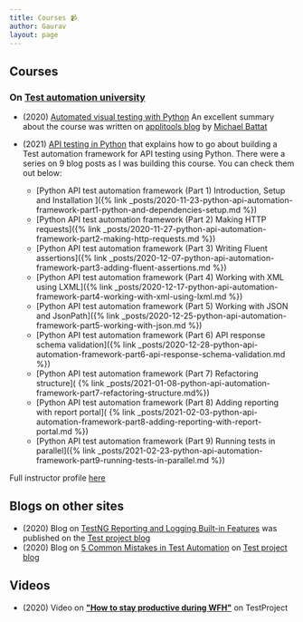 ```yaml
---
title: Courses 📹
author: Gaurav
layout: page
---
```


## Courses

### On [Test automation university](https://testautomationu.applitools.com/)

- (2020)
  [Automated visual testing with Python](https://testautomationu.applitools.com/visual-testing-python/)
  An excellent summary about the course was written on
  [applitools blog](https://applitools.com/blog/test-visually-with-python-tau/) by
  [Michael Battat](https://applitools.com/blog/author/michaelbattat/)
- (2021) [API testing in Python](https://testautomationu.applitools.com/python-api-testing/) that
  explains how to go about building a Test automation framework for API testing using Python. There
  were a series on 9 blog posts as I was building this course. You can check them out below:

  - [Python API test automation framework (Part 1) Introduction, Setup and Installation ]({% link
    _posts/2020-11-23-python-api-automation-framework-part1-python-and-dependencies-setup.md %})
  - [Python API test automation framework (Part 2) Making HTTP requests]({% link
    _posts/2020-11-27-python-api-automation-framework-part2-making-http-requests.md %})
  - [Python API test automation framework (Part 3) Writing Fluent assertions]({% link
    _posts/2020-12-07-python-api-automation-framework-part3-adding-fluent-assertions.md %})
  - [Python API test automation framework (Part 4) Working with XML using LXML]({% link
    _posts/2020-12-17-python-api-automation-framework-part4-working-with-xml-using-lxml.md %})
  - [Python API test automation framework (Part 5) Working with JSON and JsonPath]({% link
    _posts/2020-12-25-python-api-automation-framework-part5-working-with-json.md %})
  - [Python API test automation framework (Part 6) API response schema validation]({% link
    _posts/2020-12-28-python-api-automation-framework-part6-api-response-schema-validation.md %})
  - [Python API test automation framework (Part 7) Refactoring structure](
    {% link _posts/2021-01-08-python-api-automation-framework-part7-refactoring-structure.md%})
  - [Python API test automation framework (Part 8) Adding reporting with report portal](
    {% link _posts/2021-02-03-python-api-automation-framework-part8-adding-reporting-with-report-portal.md %})
  - [Python API test automation framework (Part 9) Running tests in parallel]({% link
    _posts/2021-02-23-python-api-automation-framework-part9-running-tests-in-parallel.md %})

Full instructor profile [here](https://testautomationu.applitools.com/instructors/gaurav_singh.html)

## Blogs on other sites

- (2020) Blog on
  [TestNG Reporting and Logging Built-in Features](https://blog.testproject.io/2020/01/23/testng-reporting-and-logging-built-in-features/)
  was published on the [Test project blog](https://blog.testproject.io/)
- (2020) Blog on
  [5 Common Mistakes in Test Automation](https://blog.testproject.io/2020/10/06/common-mistakes-in-test-automation/)
  on [Test project blog](https://blog.testproject.io/)

## Videos

- (2020) Video on [**"How to stay productive during WFH"**](https://youtu.be/XdGasWJBw6U) on
  TestProject
